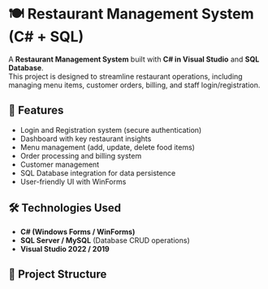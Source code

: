 # 🍽 Restaurant Management System (C# + SQL)

A **Restaurant Management System** built with **C# in Visual Studio** and **SQL Database**.  
This project is designed to streamline restaurant operations, including managing menu items, customer orders, billing, and staff login/registration.  

## 🚀 Features
- Login and Registration system (secure authentication)
- Dashboard with key restaurant insights
- Menu management (add, update, delete food items)
- Order processing and billing system
- Customer management
- SQL Database integration for data persistence
- User-friendly UI with WinForms

## 🛠 Technologies Used
- **C# (Windows Forms / WinForms)**
- **SQL Server / MySQL** (Database CRUD operations)
- **Visual Studio 2022 / 2019**

## 📂 Project Structure
